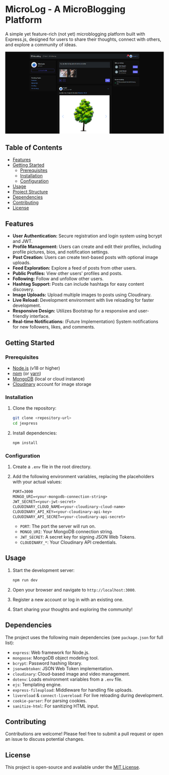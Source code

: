 # MicroLog - A MicroBlogging Platform

A simple yet feature-rich (not yet) microblogging platform built with Express.js, designed for users to share their thoughts, connect with others, and explore a community of ideas.

![Feed Page](previews/feed-page.png)


## Table of Contents

- [Features](#features)
- [Getting Started](#getting-started)
    - [Prerequisites](#prerequisites)
    - [Installation](#installation)
    - [Configuration](#configuration)
- [Usage](#usage)
- [Project Structure](#project-structure)
- [Dependencies](#dependencies)
- [Contributing](#contributing)
- [License](#license)

## Features

-   **User Authentication:** Secure registration and login system using bcrypt and JWT.
-   **Profile Management:** Users can create and edit their profiles, including profile pictures, bios, and notification settings.
-   **Post Creation:** Users can create text-based posts with optional image uploads.
-   **Feed Exploration:** Explore a feed of posts from other users.
-   **Public Profiles:** View other users' profiles and posts.
-   **Following:** Follow and unfollow other users.
-   **Hashtag Support:** Posts can include hashtags for easy content discovery.
-   **Image Uploads:** Upload multiple images to posts using Cloudinary.
-   **Live Reload:** Development environment with live reloading for faster development.
-   **Responsive Design:** Utilizes Bootstrap for a responsive and user-friendly interface.
-   **Real-time Notifications:** (Future Implementation) System notifications for new followers, likes, and comments.

## Getting Started

### Prerequisites

-   [Node.js](https://nodejs.org/) (v18 or higher)
-   [npm](https://www.npmjs.com/) (or [yarn](https://yarnpkg.com/))
-   [MongoDB](https://www.mongodb.com/) (local or cloud instance)
-   [Cloudinary](https://cloudinary.com/) account for image storage

### Installation

1.  Clone the repository:

    ```bash
    git clone <repository-url>
    cd jexpress
    ```

2.  Install dependencies:

    ```bash
    npm install
    ```

### Configuration

1.  Create a `.env` file in the root directory.
2.  Add the following environment variables, replacing the placeholders with your actual values:

    ```env
    PORT=3000
    MONGO_URI=<your-mongodb-connection-string>
    JWT_SECRET=<your-jwt-secret>
    CLOUDINARY_CLOUD_NAME=<your-cloudinary-cloud-name>
    CLOUDINARY_API_KEY=<your-cloudinary-api-key>
    CLOUDINARY_API_SECRET=<your-cloudinary-api-secret>
    ```

    *   `PORT`: The port the server will run on.
    *   `MONGO_URI`: Your MongoDB connection string.
    *   `JWT_SECRET`: A secret key for signing JSON Web Tokens.
    *   `CLOUDINARY_*`: Your Cloudinary API credentials.

## Usage

1.  Start the development server:

    ```bash
    npm run dev
    ```

2.  Open your browser and navigate to `http://localhost:3000`.

3.  Register a new account or log in with an existing one.

4.  Start sharing your thoughts and exploring the community!

## Dependencies

The project uses the following main dependencies (see `package.json` for full list):

-   `express`: Web framework for Node.js.
-   `mongoose`: MongoDB object modeling tool.
-   `bcrypt`: Password hashing library.
-   `jsonwebtoken`: JSON Web Token implementation.
-   `cloudinary`: Cloud-based image and video management.
-   `dotenv`: Loads environment variables from a `.env` file.
-   `ejs`: Templating engine.
-   `express-fileupload`: Middleware for handling file uploads.
-   `livereload` & `connect-livereload`: For live reloading during development.
-   `cookie-parser`: For parsing cookies.
-   `sanitize-html`: For sanitizing HTML input.

## Contributing

Contributions are welcome! Please feel free to submit a pull request or open an issue to discuss potential changes.

## License

This project is open-source and available under the [MIT License](LICENSE).